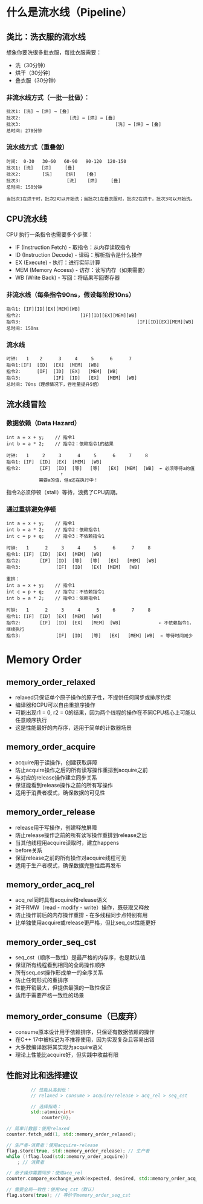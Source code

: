 # 什么是流水线（Pipeline）
## 类比：洗衣服的流水线
想象你要洗很多批衣服，每批衣服需要：
- 洗（30分钟）
- 烘干（30分钟）
- 叠衣服（30分钟）

### 非流水线方式（一批一批做）：
```
批次1: [洗] → [烘] → [叠]
批次2:                  [洗] → [烘] → [叠]
批次3:                                   [洗] → [烘] → [叠]
总时间: 270分钟
```
### 流水线方式（重叠做）
```
时间:  0-30   30-60   60-90   90-120  120-150
批次1: [洗]   [烘]     [叠]
批次2:        [洗]     [烘]    [叠]
批次3:                 [洗]    [烘]     [叠]
总时间: 150分钟

当批次1在烘干时，批次2可以开始洗；当批次1在叠衣服时，批次2在烘干，批次3可以开始洗。
```
## CPU流水线
CPU 执行一条指令也需要多个步骤：
- IF (Instruction Fetch)     - 取指令：从内存读取指令
- ID (Instruction Decode)    - 译码：解析指令是什么操作
- EX (Execute)               - 执行：进行实际计算
- MEM (Memory Access)        - 访存：读写内存（如果需要）
- WB (Write Back)            - 写回：将结果写回寄存器

### 非流水线（每条指令90ns，假设每阶段10ns）
```
指令1: [IF][ID][EX][MEM][WB]
指令2:                      [IF][ID][EX][MEM][WB]
指令3:                                           [IF][ID][EX][MEM][WB]
总时间: 150ns
```

### 流水线
```
时钟:   1    2      3     4     5      6      7
指令1:[IF]  [ID]  [EX]  [MEM]  [WB]
指令2:      [IF]  [ID]  [EX]   [MEM]  [WB]
指令3:            [IF]  [ID]   [EX]   [MEM]  [WB]
总时间: 70ns（理想情况下，吞吐量提升5倍）
```

## 流水线冒险
### 数据依赖（Data Hazard）
```
int a = x + y;    // 指令1
int b = a * 2;    // 指令2：依赖指令1的结果

时钟:   1     2     3      4     5      6     7     8
指令1: [IF]  [ID]  [EX]  [MEM]  [WB]
指令2:       [IF]  [ID]  [等]   [等]   [EX]  [MEM]  [WB]  ← 必须等待a的值
                    ↑
            需要a的值，但a还在执行中！
```
指令2必须停顿（stall）等待，浪费了CPU周期。
### 通过重排避免停顿
```
int a = x + y;    // 指令1
int b = a * 2;    // 指令2：依赖指令1
int c = p + q;    // 指令3：不依赖指令1

时钟:   1      2     3     4     5      6      7     8
指令1: [IF]  [ID]  [EX]  [MEM]  [WB]
指令2:       [IF]  [ID]  [等]   [等]   [EX]   [MEM]  [WB]        
指令3:             [IF]  [ID]   [EX]  [MEM]   [WB]  

重排：
int a = x + y;    // 指令1
int c = p + q;    // 指令2：不依赖指令1
int b = a * 2;    // 指令3：依赖指令1

时钟:   1      2     3     4      5     6      7     8
指令1: [IF]  [ID]  [EX]  [MEM]  [WB]
指令2:       [IF]  [ID]  [EX]   [MEM]  [WB]              ← 不依赖指令1，继续执行
指令3:             [IF]  [ID]   [等]   [EX]   [MEM] [WB]  ← 等待时间减少

```

# Memory Order

## memory_order_relaxed 
- relaxed只保证单个原子操作的原子性，不提供任何同步或排序约束 
- 编译器和CPU可以自由重排序操作 
- 可能出现r1 = 0, r2 = 0的结果，因为两个线程的操作在不同CPU核心上可能以任意顺序执行 
- 这是性能最好的内存序，适用于简单的计数器场景

## memory_order_acquire 
- acquire用于读操作，创建获取屏障 
- 防止acquire操作之后的所有读写操作重排到acquire之前 
- 与对应的release操作建立同步关系 
- 保证能看到release操作之前的所有写操作 
- 适用于消费者模式，确保数据的可见性

## memory_order_release 
- release用于写操作，创建释放屏障 
- 防止release操作之前的所有读写操作重排到release之后 
- 当其他线程用acquire读取时，建立happens 
- before关系 
- 保证release之前的所有操作对acquire线程可见 
- 适用于生产者模式，确保数据完整性后再发布

## memory_order_acq_rel 
- acq_rel同时具有acquire和release语义 
- 对于RMW（read - modify - write）操作，既获取又释放 
- 防止操作前后的内存操作重排 - 在多线程同步点特别有用 
- 比单独使用acquire或release更严格，但比seq_cst性能更好

## memory_order_seq_cst 
- seq_cst（顺序一致性）是最严格的内存序，也是默认值 
- 保证所有线程看到相同的全局操作顺序 
- 所有seq_cst操作形成单一的全序关系 
- 防止任何形式的重排序 
- 性能开销最大，但提供最强的一致性保证 
- 适用于需要严格一致性的场景

## memory_order_consume（已废弃） 
- consume原本设计用于依赖排序，只保证有数据依赖的操作 
- 在C++ 17中被标记为不推荐使用，因为实现复杂且容易出错 
- 大多数编译器将其实现为acquire语义 
- 理论上性能比acquire好，但实践中收益有限

## 性能对比和选择建议
```c++
         // 性能从高到低：
         // relaxed > consume > acquire/release > acq_rel > seq_cst

         // 选择指南：
         std::atomic<int>
             counter{0};

// 简单计数器：使用relaxed
counter.fetch_add(1, std::memory_order_relaxed);

// 生产者-消费者：使用acquire-release
flag.store(true, std::memory_order_release); // 生产者
while (!flag.load(std::memory_order_acquire))
    ; // 消费者

// 原子操作需要同步：使用acq_rel
counter.compare_exchange_weak(expected, desired, std::memory_order_acq_rel);

// 需要全局一致性：使用seq_cst（默认）
flag.store(true); // 等价于memory_order_seq_cst
```
